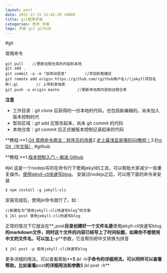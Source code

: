 ```yaml
---
layout: post
date: 2015-12-15 13:45:20 +0800
title: git使用手册
categories: 技术 手册
tags: 手册 git github
---
```

#git

常用命令

	git pull	//更新远程仓库的内容到本地
	git add .
	git commit -a -m "加改动信息"		//添加到暂缓区
	git remote add origin https://github.com/(github用户名)/(jekyll项目名称).gi		// 上传到本地库
	git push -u origin maste		//更新本地库内容到远程仓库

**注意**

* 工作目录：git clone 后获得的一份本地的代码，也包括新编辑的，尚未加入版本控制的代
* 暂存区域：git add 后暂存起来，尚未 git commit 的代码
* 本地仓库：git commit 后正式被版本控制记录起来的代码

**教程:**1.[Git 常用命令用法：程序员的场景](http://pm.readthedocs.org/zh_CN/latest/vcs/git/usage.html)2.[史上最浅显易懂的Git教程！](http://www.liaoxuefeng.com/wiki/0013739516305929606dd18361248578c67b8067c8c017b000)3.[Pro Git（中文版）](http://git.oschina.net/progit/)
#github

**教程:**1.[版本控制入门 – 搬进 Github](http://www.imooc.com/learn/390)

#jkl
这是一个nodejs写的在命令行下使用jekyll的工具，可以帮助大家减少一些重复操作。[使用jekyll-cli快速写blog](http://jser.me/2014/03/25/%E4%BD%BF%E7%94%A8jekyll-cli%E5%BF%AB%E9%80%9F%E5%86%99blog.html)。
安装过nodejs之后，可以用下面的命令来安装

	$ npm install -g jekyll-cli
安装完成后，使用jkl命令就行了。如：

	//新建名为“使用jekyll-cli快速写blog”的文章
	$ jkl post 使用jekyll-cli快速写blog
正常的情况下它就会在**_post**目录创建好一个文件名是**使用jekyll-cli快速写blog**的markdown文件，同时这个文件的内容已经写上了时间标题，如果你不想使用中文的文件名，可以加上**-p**参数，它会帮你把中文转换为拼音

	$ jkl post -p 使用jekyll-cli快速写blog
更多详细的用法，可以查看帮助**$ jkl -h**子命令的详细用法，可以同样可以查看帮助，比如查看**post**的详细用法和参数**$ jkl post -h**
